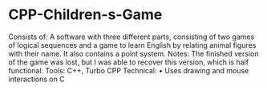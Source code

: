 ﻿# CPP-Children-s-Game
Consists of:
A software with three different parts, consisting of two games of logical sequences and a game to learn English by relating animal figures with their name. It also contains a point system.
Notes:
The finished version of the game was lost, but I was able to recover this version, which is half functional.
Tools: C++, Turbo CPP
Technical:
• Uses drawing and mouse interactions on C
